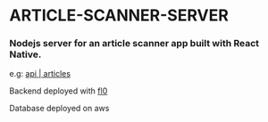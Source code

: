 # ARTICLE-SCANNER-SERVER

### Nodejs server for an article scanner app built with React Native.

e.g: [api | articles](https://article-scanner-server-dev-dzcf.3.us-1.fl0.io/articles)

Backend deployed with [fl0](https://www.fl0.com/)

Database deployed on aws

